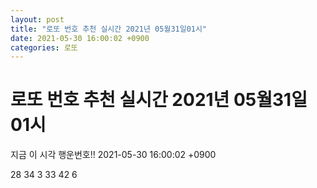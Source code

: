 ```yaml
---
layout: post
title: "로또 번호 추천 실시간 2021년 05월31일01시"
date: 2021-05-30 16:00:02 +0900
categories: 로또
---
```


# 로또 번호 추천 실시간 2021년 05월31일01시

지금 이 시각 행운번호!! 2021-05-30 16:00:02 +0900

 28  34  3  33  42  6 

